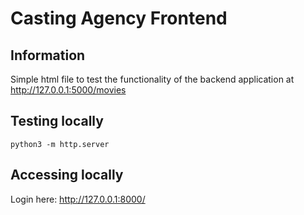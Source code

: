 # Casting Agency Frontend

## Information 

Simple html file to test the functionality of the backend application at http://127.0.0.1:5000/movies


## Testing locally

`python3 -m http.server`

## Accessing locally

Login here:
http://127.0.0.1:8000/



